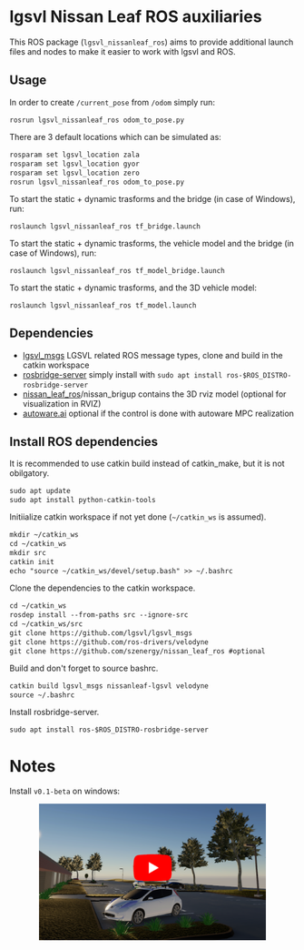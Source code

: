 # lgsvl Nissan Leaf ROS auxiliaries
This ROS package (`lgsvl_nissanleaf_ros`) aims to provide additional launch files and nodes to make it easier to work with lgsvl and ROS.

## Usage

In order to create `/current_pose` from `/odom` simply run:
```
rosrun lgsvl_nissanleaf_ros odom_to_pose.py
```

There are 3 default locations which can be simulated as:
```
rosparam set lgsvl_location zala
rosparam set lgsvl_location gyor
rosparam set lgsvl_location zero
rosrun lgsvl_nissanleaf_ros odom_to_pose.py
```
To start the static + dynamic trasforms and the bridge (in case of Windows), run:
```
roslaunch lgsvl_nissanleaf_ros tf_bridge.launch
```

To start the static + dynamic trasforms, the vehicle model and the bridge (in case of Windows), run:
```
roslaunch lgsvl_nissanleaf_ros tf_model_bridge.launch
```

To start the static + dynamic trasforms, and the 3D vehicle model:
```
roslaunch lgsvl_nissanleaf_ros tf_model.launch
```

## Dependencies
- [lgsvl_msgs](https://github.com/lgsvl/lgsvl_msgs) LGSVL related ROS message types, clone and build in the catkin workspace
- [rosbridge-server](http://wiki.ros.org/rosbridge_server) simply install with `sudo apt install ros-$ROS_DISTRO-rosbridge-server`
- [nissan_leaf_ros](https://github.com/szenergy/nissan_leaf_ros)/nissan_brigup contains the 3D rviz model (optional for visualization in RVIZ)
- [autoware.ai](https://github.com/Autoware-AI/autoware.ai) optional if the control is done with autoware MPC realization 

## Install ROS dependencies

It is recommended to use catkin build instead of catkin_make, but it is not obilgatory. 
```
sudo apt update
sudo apt install python-catkin-tools
```

Initiialize catkin workspace if not yet done (`~/catkin_ws` is assumed).
```
mkdir ~/catkin_ws
cd ~/catkin_ws
mkdir src
catkin init
echo "source ~/catkin_ws/devel/setup.bash" >> ~/.bashrc
```

Clone the dependencies to the catkin workspace.
```
cd ~/catkin_ws
rosdep install --from-paths src --ignore-src
cd ~/catkin_ws/src
git clone https://github.com/lgsvl/lgsvl_msgs
git clone https://github.com/ros-drivers/velodyne
git clone https://github.com/szenergy/nissan_leaf_ros #optional
```

Build and don't forget to source bashrc.
```
catkin build lgsvl_msgs nissanleaf-lgsvl velodyne
source ~/.bashrc
```

Install rosbridge-server.
```
sudo apt install ros-$ROS_DISTRO-rosbridge-server
```

# Notes

Install `v0.1-beta` on windows:
<p align="center">
    <a hfref="https://www.youtube.com/watch?v=EH_U3JtfVO4"><img src="../Figures/NissanLeafLGSVLvideo01.png" width=400 /></a>
</p>